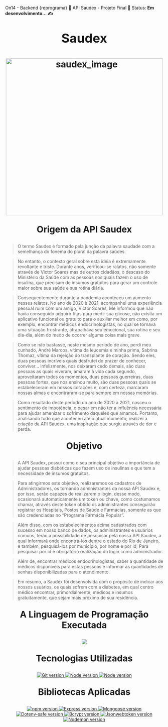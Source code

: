 On14 - Backend {reprograma} 💜 API Saudex - Projeto Final 💜 Status: **Em desenvolvimento... ✍** 

# 
<h1 align="center">
<p align="center" style="font-size: 40px; font-weight: bold">Saudex</p>
  <img src="assets/saudex.png" alt="saudex_image" width="500">
</h1>

<p align="center" style="font-size: 28px; font-weight: bold">Origem da API Saudex</p>

> O termo Saudex é formado pela junção da palavra saudade com a semelhança do fonema do plural da palavra saúdes.

> No entanto, o contexto geral sobre esta ideia é extremamente revoltante e triste. Durante anos, verificou-se ralatos, não somente através de Victor Soares mas de outros cidadãos, o descaso do Ministério da Saúde com as pessoas nos quais fazem o uso de insulina, que precisam de insumos gratuitos para gerar um controle maior sobre sua saúde e sua rotina diária. 

> Consequentemente durante a pandemia aconteceu um aumento nesses relatos. No ano de 2020 à 2021, acompanhei uma experiência pessoal ruim com um amigo, Victor Soares; Me informou que não havia conseguido adquirir fitas para medir sua glicose, não existia um aplicativo funcional ou gratuito para o auxiliar melhor em como, por exemplo, encontrar médicos endocrinologistas, no qual se tornava uma situação frustrante, atrapalhava seu emocional, sua rotina e seu dia-dia, além do medo de ocorrer alguma coisa mais grave.

> Como se não bastasse, neste mesmo período de ano, perdi meu cunhado, André Marcos, vítima da leucemia e minha prima, Sabrina Thomaz, vítima da rejeição do transplante de coração. Sendo eles, duas pessoas incríveis quais desfrutei do prazer de conhecer, conviver... Infelizmente, nos deixaram cedo demais, são duas pessoas as quais viveram, amaram à vida cada segundo, aproveitaram todos os momentos, duas pessoas guerreiras, duas pessoas fortes, que nos ensinou muito, são duas pessoas quais se estabeleceram em nossos corações e, com certeza, marcaram nossas almas e encontraram-se para sempre em nossas memórias.

> Como resultado deste período do ano de 2020 à 2021, nasceu o sentimento de impotência, o pesar em não ter a influência necessária para ajudar amenizar o sofrimento daqueles que amamos. Portanto, analisando tudo que aconteceu até o atual momento, realizei a criação da API Saudex, uma inspiração que surgiu através de dor e perda.

<p align="center" style="font-size: 28px; font-weight: bold">Objetivo</p>

> A API Saudex, possui como o seu principal objetivo a importância de ajudar pessoas diabéticas que fazem uso de insulinas e que tem a necessidade de insumos gratuitos. 

> Para atingirmos este objetivo, realizaremos os cadastros de Administradores, os tornando administrantes da nossa API Saudex e, por isso, serão capazes de realizarem o login, desse modo, ocasionará automaticamente um token ou chave, como costumamos chamar, através deste token obtido os administrantes conseguirão registrar os Hospitais, Postos de Saúde e Farmácias, somente as que são credenciadas no “Programa Farmácia Popular”. 

> Além disso, com os estabelecimentos acima cadastrados com sucesso em nosso banco de dados, os administrantes e usuários comuns, terão a possibilidade de pesquisar pela nossa API Saudex, a qual informará onde encontrá-los dentre o estado do Rio de Janeiro, e também, pesquisá-los por município, por nome e por id; Para pesquisar por id é obrigatório realização do login como administrador. 

> Além de, encontrar médicos endocrinologistas, saber a quantidade de médicos disponíveis para estas pessoas e informar as quantidades de senhas disponibilizadas para o atendimento.  

> Em resumo, a Saudex foi desenvolvida com o propósito de indicar aos nossos usuários, os quais sofrem com a diabetes, em qual centro médico encontrar, primordialmente, médicos e insumos gratuitamente, que sejam mais próximo de sua residência.

<p align="center" style="font-size: 28px; font-weight: bold"> A Linguagem de Programação Executada</p>

<p p align="center"><img src="https://img.shields.io/badge/JavaScript-F7DF1E?style=for-the-badge&logo=javascript&logoColor=black"></img></p>

<p align="center" style="font-size: 28px; font-weight: bold">Tecnologias Utilizadas</p>

<p  align="center">
<a  href="https://git-scm.com/"><img  alt="Git version"  src="https://img.shields.io/badge/Git/GitHub-green">
<a  href="https://nodejs.org/pt-br/"><img  alt="Node version"  src="https://img.shields.io/badge/NodeJS-green">
<a  href="https://www.mongodb.com/cloud/atlas"><img  alt="Node version"  src="https://img.shields.io/badge/MongoDB%20Atlas-green"></a>

<p align="center" style="font-size: 28px; font-weight: bold">Bibliotecas Aplicadas</p>
<p  align="center">
<a  href="https://www.npmjs.com/"><img  alt="npm version"  src="https://img.shields.io/badge/npm-6.14.6-orange">
<a  href="https://expressjs.com/pt-br/"><img  alt="Express version"  src="https://img.shields.io/badge/express-4.17.1-orange">
<a  href="https://mongoosejs.com/"><img  alt="Mongoose version"  src="https://img.shields.io/badge/mongoose-5.10.17-orange">
<a  href="https://www.npmjs.com/package/dotenv-safe"><img  alt="Dotenv-safe version"  src="https://img.shields.io/badge/dotenv-8.2.0-green">
<a  href="https://www.npmjs.com/package/bcryptjs"><img  alt="Bcrypt version"  src="https://img.shields.io/badge/bcrypt-5.0.0-green">
<a  href="https://www.npmjs.com/package/jsonwebtoken"><img  alt="Jsonwebtoken version"  src="https://img.shields.io/badge/jsonwebtoken-8.5.1-green">
<a  href="https://www.npmjs.com/package/nodemon"><img  alt="Nodemon version"  src="https://img.shields.io/badge/nodemon-2.0.6-green">
</a>
</p>






